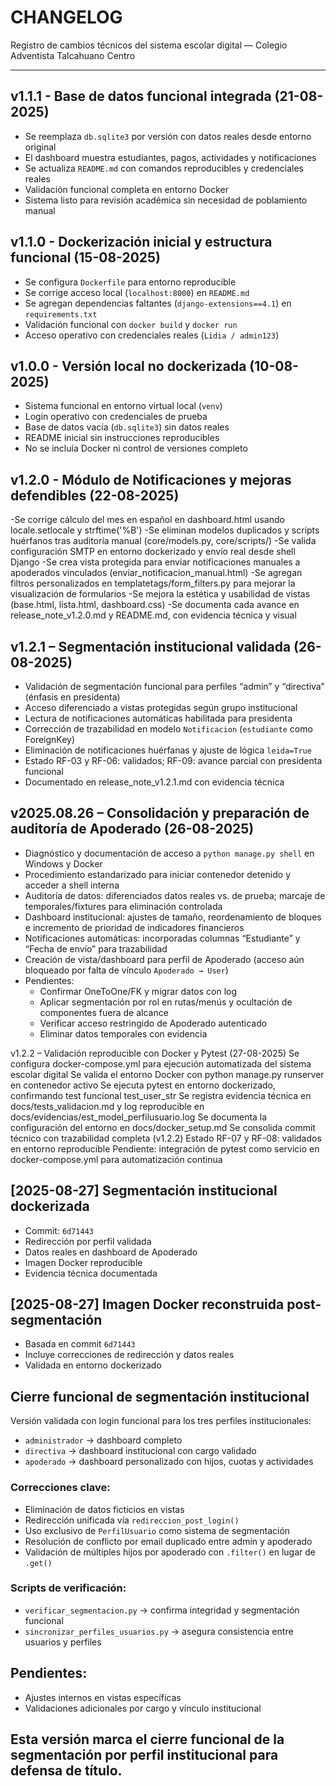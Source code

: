 # CHANGELOG

Registro de cambios técnicos del sistema escolar digital — Colegio Adventista Talcahuano Centro

---

## v1.1.1 - Base de datos funcional integrada (21-08-2025)
- Se reemplaza `db.sqlite3` por versión con datos reales desde entorno original
- El dashboard muestra estudiantes, pagos, actividades y notificaciones
- Se actualiza `README.md` con comandos reproducibles y credenciales reales
- Validación funcional completa en entorno Docker
- Sistema listo para revisión académica sin necesidad de poblamiento manual

## v1.1.0 - Dockerización inicial y estructura funcional (15-08-2025)
- Se configura `Dockerfile` para entorno reproducible
- Se corrige acceso local (`localhost:8000`) en `README.md`
- Se agregan dependencias faltantes (`django-extensions==4.1`) en `requirements.txt`
- Validación funcional con `docker build` y `docker run`
- Acceso operativo con credenciales reales (`Lidia / admin123`)

## v1.0.0 - Versión local no dockerizada (10-08-2025)
- Sistema funcional en entorno virtual local (`venv`)
- Login operativo con credenciales de prueba
- Base de datos vacía (`db.sqlite3`) sin datos reales
- README inicial sin instrucciones reproducibles
- No se incluía Docker ni control de versiones completo

## v1.2.0 - Módulo de Notificaciones y mejoras defendibles (22-08-2025)
-Se corrige cálculo del mes en español en dashboard.html usando locale.setlocale y strftime('%B')
-Se eliminan modelos duplicados y scripts huérfanos tras auditoría manual (core/models.py, core/scripts/)
-Se valida configuración SMTP en entorno dockerizado y envío real desde shell Django
-Se crea vista protegida para enviar notificaciones manuales a apoderados vinculados (enviar_notificacion_manual.html)
-Se agregan filtros personalizados en templatetags/form_filters.py para mejorar la visualización de formularios
-Se mejora la estética y usabilidad de vistas (base.html, lista.html, dashboard.css)
-Se documenta cada avance en release_note_v1.2.0.md y README.md, con evidencia técnica y visual

## v1.2.1 – Segmentación institucional validada (26-08-2025)
- Validación de segmentación funcional para perfiles “admin” y “directiva” (énfasis en presidenta)
- Acceso diferenciado a vistas protegidas según grupo institucional
- Lectura de notificaciones automáticas habilitada para presidenta
- Corrección de trazabilidad en modelo `Notificacion` (`estudiante` como ForeignKey)
- Eliminación de notificaciones huérfanas y ajuste de lógica `leida=True`
- Estado RF-03 y RF-06: validados; RF-09: avance parcial con presidenta funcional
- Documentado en release_note_v1.2.1.md con evidencia técnica

## v2025.08.26 – Consolidación y preparación de auditoría de Apoderado (26-08-2025)
- Diagnóstico y documentación de acceso a `python manage.py shell` en Windows y Docker
- Procedimiento estandarizado para iniciar contenedor detenido y acceder a shell interna
- Auditoría de datos: diferenciados datos reales vs. de prueba; marcaje de temporales/fixtures para eliminación controlada
- Dashboard institucional: ajustes de tamaño, reordenamiento de bloques e incremento de prioridad de indicadores financieros
- Notificaciones automáticas: incorporadas columnas “Estudiante” y “Fecha de envío” para trazabilidad
- Creación de vista/dashboard para perfil de Apoderado (acceso aún bloqueado por falta de vínculo `Apoderado → User`)
- Pendientes: 
  - Confirmar OneToOne/FK y migrar datos con log
  - Aplicar segmentación por rol en rutas/menús y ocultación de componentes fuera de alcance
  - Verificar acceso restringido de Apoderado autenticado
  - Eliminar datos temporales con evidencia
  
v1.2.2 – Validación reproducible con Docker y Pytest (27-08-2025)
Se configura docker-compose.yml para ejecución automatizada del sistema escolar digital
Se valida el entorno Docker con python manage.py runserver en contenedor activo
Se ejecuta pytest en entorno dockerizado, confirmando test funcional test_user_str
Se registra evidencia técnica en docs/tests_validacion.md y log reproducible en docs/evidencias/est_model_perfilusuario.log
Se documenta la configuración del entorno en docs/docker_setup.md
Se consolida commit técnico con trazabilidad completa (v1.2.2)
Estado RF-07 y RF-08: validados en entorno reproducible
Pendiente: integración de pytest como servicio en docker-compose.yml para automatización continua

## [2025-08-27] Segmentación institucional dockerizada
- Commit: `6d71443`
- Redirección por perfil validada
- Datos reales en dashboard de Apoderado
- Imagen Docker reproducible
- Evidencia técnica documentada

## [2025-08-27] Imagen Docker reconstruida post-segmentación
- Basada en commit `6d71443`
- Incluye correcciones de redirección y datos reales
- Validada en entorno dockerizado

## Cierre funcional de segmentación institucional

Versión validada con login funcional para los tres perfiles institucionales:

- `administrador` → dashboard completo
- `directiva` → dashboard institucional con cargo validado
- `apoderado` → dashboard personalizado con hijos, cuotas y actividades

### Correcciones clave:
- Eliminación de datos ficticios en vistas
- Redirección unificada vía `redireccion_post_login()`
- Uso exclusivo de `PerfilUsuario` como sistema de segmentación
- Resolución de conflicto por email duplicado entre admin y apoderado
- Validación de múltiples hijos por apoderado con `.filter()` en lugar de `.get()`

### Scripts de verificación:
- `verificar_segmentacion.py` → confirma integridad y segmentación funcional
- `sincronizar_perfiles_usuarios.py` → asegura consistencia entre usuarios y perfiles

## Pendientes:
- Ajustes internos en vistas específicas
- Validaciones adicionales por cargo y vínculo institucional

## Esta versión marca el cierre funcional de la segmentación por perfil institucional para defensa de título.
